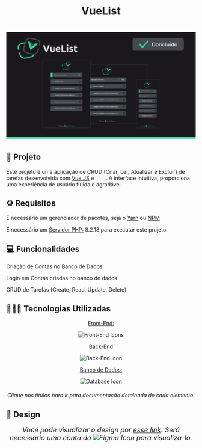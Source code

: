 <h1 align="center"> VueList </h1>

<h1 align="center">

![Logo](./app/public/Vue.png)

</h1>

<h2> 🚀 Projeto </h2>

<p> Este projeto é uma aplicação de CRUD (Criar, Ler, Atualizar e Excluir) de tarefas desenvolvida com <a href="https://br.vuejs.org/">Vue.JS</a> e <a href="https://www.php.net/" style="color: #EEEDF0;">PHP</a>. A interface intuitiva, proporciona uma experiência de usuário fluida e agradável. </p>

<h2> ⚙️ Requisitos </h2>

<p> É necessário um gerenciador de pacotes, seja o <a href="https://yarnpkg.com/">Yarn</a> ou <a href="https://www.npmjs.com/">NPM</a> </p>

<p>É necessário um <a href="https://www.php.net/manual/pt_BR/features.commandline.webserver.php">Servidor PHP:</a> 8.2.18 para executar este projeto.</p>

<h2> 💻 Funcionalidades </h2>
<p> Criação de Contas no Banco de Dados </p>
<p> Login em Contas criadas no banco de dados</p>
<p> CRUD de Tarefas <span>(Create, Read, Update, Delete)</span></p>

<h2> 👨🏽‍💻 Tecnologias Utilizadas </h2>
<p align="center"> <a href="./app/README.md">Front-End:</a></p>

<p align="center">
    <img src="https://skillicons.dev/icons?i=js,vue,css" alt="Front-End Icons"/> 
</p>

<p align="center"> <a href="./database/README.md">Back-End</a></p>

<p align="center">
    <img src="https://skillicons.dev/icons?i=php" alt="Back-End Icon"/> 
</p>

<p align="center"> <a href="./database/README.md">Banco de Dados:</a></p>

<p align="center">
    <img src="https://skillicons.dev/icons?i=mysql" alt="Database Icon"/> 
</p>

    


  <p align="center" style="font-style: italic; margin-top: 20px; "> Clique nos titulos para ir para documentação detalhada de cada elemento.</p>

<h2>  🎨 Design </h2>
<p align="center" style="font-style: italic; font-size: 18px"> Você pode visualizar o design por <a href="https://www.figma.com/design/ByThIILkmSu8E7rxmTIPZ2/VueList?node-id=1-12&t=yhjQF9Ep3mswY61k-1">esse link</a>. Será necessário uma conta do  <img src="https://skillicons.dev/icons?i=figma" alt="Figma Icon"/> para visualiza-lo. </p>
</p>
